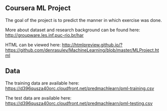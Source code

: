 ## Coursera ML Project

The goal of the project is to predict the manner in which exercise was done.

More about dataset and research background can be found here: http://groupware.les.inf.puc-rio.br/har

HTML can be viewed here: http://htmlpreview.github.io/?https://github.com/denrasulev/MachineLearning/blob/master/MLProject.html

## Data 

The training data are available here: 
https://d396qusza40orc.cloudfront.net/predmachlearn/pml-training.csv

The test data are available here: 
https://d396qusza40orc.cloudfront.net/predmachlearn/pml-testing.csv
